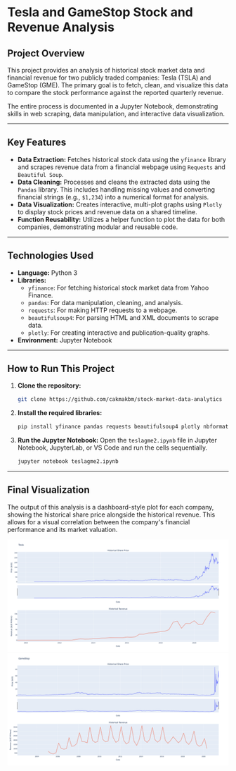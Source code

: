 # Tesla and GameStop Stock and Revenue Analysis

## Project Overview

This project provides an analysis of historical stock market data and financial revenue for two publicly traded companies: Tesla (TSLA) and GameStop (GME). The primary goal is to fetch, clean, and visualize this data to compare the stock performance against the reported quarterly revenue.

The entire process is documented in a Jupyter Notebook, demonstrating skills in web scraping, data manipulation, and interactive data visualization.

---

## Key Features

- **Data Extraction:** Fetches historical stock data using the `yfinance` library and scrapes revenue data from a financial webpage using `Requests` and `Beautiful Soup`.
- **Data Cleaning:** Processes and cleans the extracted data using the `Pandas` library. This includes handling missing values and converting financial strings (e.g., `$1,234`) into a numerical format for analysis.
- **Data Visualization:** Creates interactive, multi-plot graphs using `Plotly` to display stock prices and revenue data on a shared timeline.
- **Function Reusability:** Utilizes a helper function to plot the data for both companies, demonstrating modular and reusable code.

---

## Technologies Used

- **Language:** Python 3
- **Libraries:**
  - `yfinance`: For fetching historical stock market data from Yahoo Finance.
  - `pandas`: For data manipulation, cleaning, and analysis.
  - `requests`: For making HTTP requests to a webpage.
  - `beautifulsoup4`: For parsing HTML and XML documents to scrape data.
  - `plotly`: For creating interactive and publication-quality graphs.
- **Environment:** Jupyter Notebook

---

## How to Run This Project

1.  **Clone the repository:**
    ```bash
    git clone https://github.com/cakmakbm/stock-market-data-analytics
    ```

2.  **Install the required libraries:**
    ```bash
    pip install yfinance pandas requests beautifulsoup4 plotly nbformat
    ```

3.  **Run the Jupyter Notebook:**
    Open the `teslagme2.ipynb` file in Jupyter Notebook, JupyterLab, or VS Code and run the cells sequentially.

    ```bash
    jupyter notebook teslagme2.ipynb
    ```

---

## Final Visualization

The output of this analysis is a dashboard-style plot for each company, showing the historical share price alongside the historical revenue. This allows for a visual correlation between the company's financial performance and its market valuation.



![Price vs Financials - Plot 1](newplot1.png)
![Price vs Financials - Plot 2](newplot2.png)
